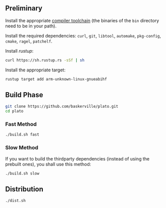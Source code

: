 ## Preliminary

Install the appropriate [compiler toolchain](https://github.com/kobolabs/Kobo-Reader/tree/master/toolchain) (the binaries of the `bin` directory need to be in your path).

Install the required dependencies: `curl`, `git`, `libtool`, `automake`, `pkg-config`, `cmake`, `ragel`, `patchelf`.

Install *rustup*:
```sh
curl https://sh.rustup.rs -sSf | sh
```

Install the appropriate target:
```sh
rustup target add arm-unknown-linux-gnueabihf
```

## Build Phase

```sh
git clone https://github.com/baskerville/plato.git
cd plato
```

### Fast Method

```sh
./build.sh fast
```

### Slow Method

If you want to build the thirdparty dependencies (instead of using the prebuilt ones), you shall use this method:

```sh
./build.sh slow
```

## Distribution

```sh
./dist.sh
```
